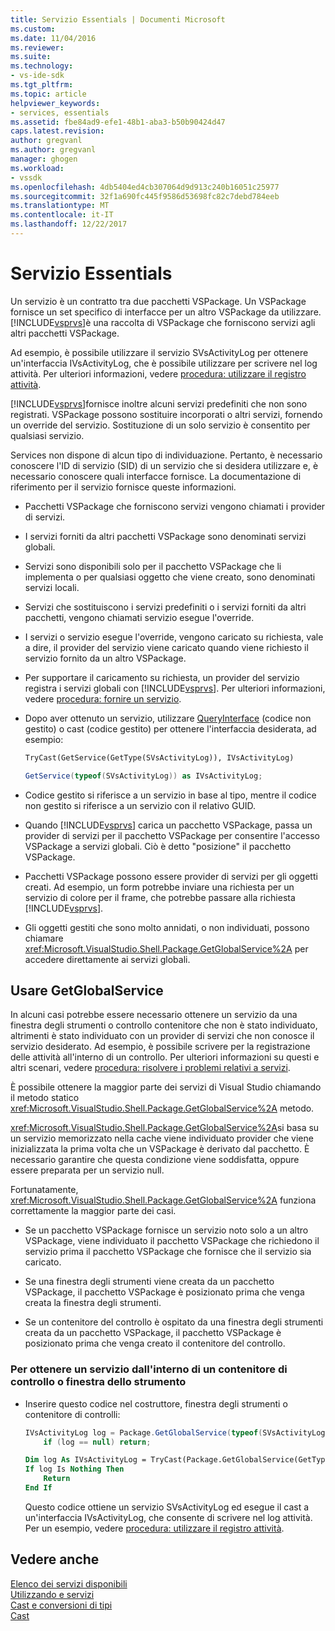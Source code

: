 ```yaml
---
title: Servizio Essentials | Documenti Microsoft
ms.custom: 
ms.date: 11/04/2016
ms.reviewer: 
ms.suite: 
ms.technology:
- vs-ide-sdk
ms.tgt_pltfrm: 
ms.topic: article
helpviewer_keywords:
- services, essentials
ms.assetid: fbe84ad9-efe1-48b1-aba3-b50b90424d47
caps.latest.revision: 
author: gregvanl
ms.author: gregvanl
manager: ghogen
ms.workload:
- vssdk
ms.openlocfilehash: 4db5404ed4cb307064d9d913c240b16051c25977
ms.sourcegitcommit: 32f1a690fc445f9586d53698fc82c7debd784eeb
ms.translationtype: MT
ms.contentlocale: it-IT
ms.lasthandoff: 12/22/2017
---
```

# <a name="service-essentials"></a>Servizio Essentials
Un servizio è un contratto tra due pacchetti VSPackage. Un VSPackage fornisce un set specifico di interfacce per un altro VSPackage da utilizzare. [!INCLUDE[vsprvs](../../code-quality/includes/vsprvs_md.md)]è una raccolta di VSPackage che forniscono servizi agli altri pacchetti VSPackage.  
  
 Ad esempio, è possibile utilizzare il servizio SVsActivityLog per ottenere un'interfaccia IVsActivityLog, che è possibile utilizzare per scrivere nel log attività. Per ulteriori informazioni, vedere [procedura: utilizzare il registro attività](../../extensibility/how-to-use-the-activity-log.md).  
  
 [!INCLUDE[vsprvs](../../code-quality/includes/vsprvs_md.md)]fornisce inoltre alcuni servizi predefiniti che non sono registrati. VSPackage possono sostituire incorporati o altri servizi, fornendo un override del servizio. Sostituzione di un solo servizio è consentito per qualsiasi servizio.  
  
 Services non dispone di alcun tipo di individuazione. Pertanto, è necessario conoscere l'ID di servizio (SID) di un servizio che si desidera utilizzare e, è necessario conoscere quali interfacce fornisce. La documentazione di riferimento per il servizio fornisce queste informazioni.  
  
-   Pacchetti VSPackage che forniscono servizi vengono chiamati i provider di servizi.  
  
-   I servizi forniti da altri pacchetti VSPackage sono denominati servizi globali.  
  
-   Servizi sono disponibili solo per il pacchetto VSPackage che li implementa o per qualsiasi oggetto che viene creato, sono denominati servizi locali.  
  
-   Servizi che sostituiscono i servizi predefiniti o i servizi forniti da altri pacchetti, vengono chiamati servizio esegue l'override.  
  
-   I servizi o servizio esegue l'override, vengono caricato su richiesta, vale a dire, il provider del servizio viene caricato quando viene richiesto il servizio fornito da un altro VSPackage.  
  
-   Per supportare il caricamento su richiesta, un provider del servizio registra i servizi globali con [!INCLUDE[vsprvs](../../code-quality/includes/vsprvs_md.md)]. Per ulteriori informazioni, vedere [procedura: fornire un servizio](../../extensibility/how-to-provide-a-service.md).  
  
-   Dopo aver ottenuto un servizio, utilizzare [QueryInterface](/cpp/atl/queryinterface) (codice non gestito) o cast (codice gestito) per ottenere l'interfaccia desiderata, ad esempio:  
  
    ```vb  
    TryCast(GetService(GetType(SVsActivityLog)), IVsActivityLog)  
    ```  
  
    ```csharp  
    GetService(typeof(SVsActivityLog)) as IVsActivityLog;  
    ```  
  
-   Codice gestito si riferisce a un servizio in base al tipo, mentre il codice non gestito si riferisce a un servizio con il relativo GUID.  
  
-   Quando [!INCLUDE[vsprvs](../../code-quality/includes/vsprvs_md.md)] carica un pacchetto VSPackage, passa un provider di servizi per il pacchetto VSPackage per consentire l'accesso VSPackage a servizi globali. Ciò è detto "posizione" il pacchetto VSPackage.  
  
-   Pacchetti VSPackage possono essere provider di servizi per gli oggetti creati. Ad esempio, un form potrebbe inviare una richiesta per un servizio di colore per il frame, che potrebbe passare alla richiesta [!INCLUDE[vsprvs](../../code-quality/includes/vsprvs_md.md)].  
  
-   Gli oggetti gestiti che sono molto annidati, o non individuati, possono chiamare <xref:Microsoft.VisualStudio.Shell.Package.GetGlobalService%2A> per accedere direttamente ai servizi globali.   
  
<a name="how-to-use-getglobalservice"></a>  
  
## <a name="use-getglobalservice"></a>Usare GetGlobalService  
  
In alcuni casi potrebbe essere necessario ottenere un servizio da una finestra degli strumenti o controllo contenitore che non è stato individuato, altrimenti è stato individuato con un provider di servizi che non conosce il servizio desiderato. Ad esempio, è possibile scrivere per la registrazione delle attività all'interno di un controllo. Per ulteriori informazioni su questi e altri scenari, vedere [procedura: risolvere i problemi relativi a servizi](../../extensibility/how-to-troubleshoot-services.md).  
  
È possibile ottenere la maggior parte dei servizi di Visual Studio chiamando il metodo statico <xref:Microsoft.VisualStudio.Shell.Package.GetGlobalService%2A> metodo.  
  
<xref:Microsoft.VisualStudio.Shell.Package.GetGlobalService%2A>si basa su un servizio memorizzato nella cache viene individuato provider che viene inizializzata la prima volta che un VSPackage è derivato dal pacchetto. È necessario garantire che questa condizione viene soddisfatta, oppure essere preparata per un servizio null.  
  
Fortunatamente, <xref:Microsoft.VisualStudio.Shell.Package.GetGlobalService%2A> funziona correttamente la maggior parte dei casi.  
  
-   Se un pacchetto VSPackage fornisce un servizio noto solo a un altro VSPackage, viene individuato il pacchetto VSPackage che richiedono il servizio prima il pacchetto VSPackage che fornisce che il servizio sia caricato.  
  
-   Se una finestra degli strumenti viene creata da un pacchetto VSPackage, il pacchetto VSPackage è posizionato prima che venga creata la finestra degli strumenti.  
  
-   Se un contenitore del controllo è ospitato da una finestra degli strumenti creata da un pacchetto VSPackage, il pacchetto VSPackage è posizionato prima che venga creato il contenitore del controllo.  
  
### <a name="to-get-a-service-from-within-a-tool-window-or-control-container"></a>Per ottenere un servizio dall'interno di un contenitore di controllo o finestra dello strumento  
  
-   Inserire questo codice nel costruttore, finestra degli strumenti o contenitore di controlli:  
  
    ```csharp  
    IVsActivityLog log = Package.GetGlobalService(typeof(SVsActivityLog)) as IVsActivityLog;
        if (log == null) return;
    ```  
    ```vb  
    Dim log As IVsActivityLog = TryCast(Package.GetGlobalService(GetType(SVsActivityLog)), IVsActivityLog)
    If log Is Nothing Then
        Return
    End If
    ```  
    
    Questo codice ottiene un servizio SVsActivityLog ed esegue il cast a un'interfaccia IVsActivityLog, che consente di scrivere nel log attività. Per un esempio, vedere [procedura: utilizzare il registro attività](../../extensibility/how-to-use-the-activity-log.md).  
  
## <a name="see-also"></a>Vedere anche  
 [Elenco dei servizi disponibili](../../extensibility/internals/list-of-available-services.md)   
 [Utilizzando e servizi](../../extensibility/using-and-providing-services.md)   
 [Cast e conversioni di tipi](/dotnet/csharp/programming-guide/types/casting-and-type-conversions)   
 [Cast](/cpp/cpp/casting)
